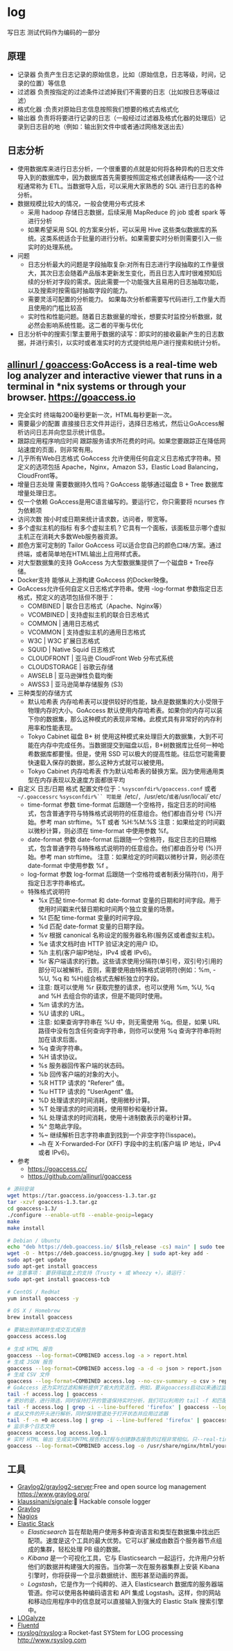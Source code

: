 # log

写日志  测试代码作为编码的一部分

## 原理

* 记录器 负责产生日志记录的原始信息，比如（原始信息，日志等级，时间，记录的位置）等信息
* 过滤器 负责按指定的过滤条件过滤掉我们不需要的日志（比如按日志等级过滤）
* 格式化器 :负责对原始日志信息按照我们想要的格式去格式化
* 输出器 负责将将要进行记录的日志（一般经过过滤器及格式化器的处理后）记录到日志目的地（例如：输出到文件中或者通过网络发送出去）

## 日志分析

* 使用数据库来进行日志分析，一个很重要的点就是如何将各种异构的日志文件导入到的数据库中，因为数据库首先需要按照固定格式创建表结构——这个过程通常称为 ETL。当数据导入后，可以采用大家熟悉的 SQL 进行日志的各种分析。
* 数据规模比较大的情况，一般会使用分布式技术
    - 采用 hadoop 存储日志数据，后续采用 MapReduce 的 job 或者 spark 等进行分析
    - 如果希望采用 SQL 的方案来分析，可以采用 Hive 这些类似数据库的系统。这类系统适合于批量的进行分析。如果需要实时分析则需要引入一些实时的处理系统。
* 问题
    - 日志分析最大的问题是字段抽取复杂:对所有日志进行字段抽取的工作量很大，其次日志会随着产品版本更新发生变化，而且日志入库时很难预知后续的分析对字段的需求。因此需要一个功能强大且易用的日志抽取功能，以及搜索时按需临时抽取字段的能力。
    - 需要灵活可配置的分析能力。 如果每次分析都需要写代码进行,工作量大而且使用的门槛比较高
    - 实时性和性能问题。随着日志数据量的增长，想要实时监控分析数据，就必然会影响系统性能。这二者的平衡与优化
* 日志分析中的搜索引擎主要用于数据的读写：即实时的接收最新产生的日志数据，并进行索引，以实时或者准实时的方式提供给用户进行搜索和统计分析。

## [allinurl / goaccess](https://github.com/allinurl/goaccess):GoAccess is a real-time web log analyzer and interactive viewer that runs in a terminal in *nix systems or through your browser. https://goaccess.io

* 完全实时 终端每200毫秒更新一次，HTML每秒更新一次。
* 需要最少的配置 直接接日志文件并运行，选择日志格式，然后让GoAccess解析访问日志并向您显示统计信息。
* 跟踪应用程序响应时间 跟踪服务请求所花费的时间。如果您要跟踪正在降低网站速度的页面，则非常有用。
* 几乎所有Web日志格式 GoAccess 允许使用任何自定义日志格式字符串。预定义的选项包括 Apache，Nginx，Amazon S3，Elastic Load Balancing，CloudFront等。
* 增量日志处理 需要数据持久性吗？GoAccess 能够通过磁盘 B + Tree 数据库增量处理日志。
* 仅一个依赖 GoAccess是用C语言编写的。要运行它，你只需要将 ncurses 作为依赖项
* 访问次数 按小时或日期来统计请求数，访问者，带宽等。
* 多个虚拟主机的指标 有多个虚拟主机？它具有一个面板，该面板显示哪个虚拟主机正在消耗大多数Web服务器资源。
* 颜色方案可定制的 Tailor GoAccess 可以适合您自己的颜色口味/方案。通过终端，或者简单地在HTML输出上应用样式表。
* 对大型数据集的支持 GoAccess 为大型数据集提供了一个磁盘B + Tree存储。
* Docker支持 能够从上游构建 GoAccess 的Docker映像。
* GoAccess允许任何自定义日志格式字符串。使用 -log-format 参数指定日志格式，预定义的选项包括但不限于：
    - COMBINED | 联合日志格式（Apache、Nginx等）
    - VCOMBINED | 支持虚拟主机的联合日志格式
    - COMMON | 通用日志格式
    - VCOMMON | 支持虚拟主机的通用日志格式
    - W3C | W3C 扩展日志格式
    - SQUID | Native Squid 日志格式
    - CLOUDFRONT | 亚马逊 CloudFront Web 分布式系统
    - CLOUDSTORAGE | 谷歌云存储
    - AWSELB | 亚马逊弹性负载均衡
    - AWSS3 | 亚马逊简单存储服务 (S3)
* 三种类型的存储方式
    - 默认哈希表 内存哈希表可以提供较好的性能，缺点是数据集的大小受限于物理内存的大小。GoAccess 默认使用内存哈希表。如果你的内存可以装下你的数据集，那么这种模式的表现非常棒。此模式具有非常好的内存利用率和性能表现。
    - Tokyo Cabinet 磁盘 B+ 树
使用这种模式来处理巨大的数据集，大到不可能在内存中完成任务。当数据提交到磁盘以后，B+树数据库比任何一种哈希数据库都要慢。但是，使用 SSD 可以极大的提高性能。往后您可能需要快速载入保存的数据，那么这种方式就可以被使用。
    - Tokyo Cabinet 内存哈希表 作为默认哈希表的替换方案。因为使用通用类型在内存表现以及速度方面都很平均
* 自定义 日志/日期 格式 配置文件位于：`%sysconfdir%/goaccess.conf` 或者 `~/.goaccessrc` `%sysconfdir%`` 可能是 `/etc/`, `/usr/etc/` 或者 `/usr/local/`etc/
    - time-format 参数 time-format 后跟随一个空格符，指定日志的时间格式，包含普通字符与特殊格式说明符的任意组合。他们都由百分号 (%)开始。参考 man strftime。%T 或者 %H:%M:%S 注意：如果给定的时间戳以微秒计算，则必须在 time-format 中使用参数 %f。
    - date-format 参数 date-format 后跟随一个空格符，指定日志的日期格式，包含普通字符与特殊格式说明符的任意组合。他们都由百分号 (%)开始。参考 man strftime。 注意：如果给定的时间戳以微秒计算，则必须在 date-format 中使用参数 %f 。
    - log-format 参数 log-format 后跟随一个空格符或者制表分隔符(\t)，用于指定日志字符串格式。
    - 特殊格式说明符
        + %x 匹配 time-format 和 date-format 变量的日期和时间字段。用于使用时间戳来代替日期和时间两个独立变量的场景。
        + %t 匹配 time-format 变量的时间字段。
        + %d 匹配 date-format 变量的日期字段。
        + %v 根据 canonical 名称设定的服务器名称(服务区或者虚拟主机)。
        + %e 请求文档时由 HTTP 验证决定的用户 ID。
        + %h 主机(客户端IP地址，IPv4 或者 IPv6)。
        + %r 客户端请求的行数。这些请求使用分隔符(单引号，双引号)引用的部分可以被解析。否则，需要使用由特殊格式说明符(例如：%m, - %U, %q 和 %H)组合格式去解析独立的字段。
        + 注意: 既可以使用 %r 获取完整的请求，也可以使用 %m, %U, %q and %H 去组合你的请求，但是不能同时使用。
        + %m 请求的方法。
        + %U 请求的 URL。
        + 注意: 如果查询字符串在 %U 中，则无需使用 %q。但是，如果 URL 路径中没有包含任何查询字符串，则你可以使用 %q 查询字符串将附加在请求后面。
        + %q 查询字符串。
        + %H 请求协议。
        + %s 服务器回传客户端的状态码。
        + %b 回传客户端的对象的大小。
        + %R HTTP 请求的 "Referer" 值。
        + %u HTTP 请求的 "UserAgent" 值。
        + %D 处理请求的时间消耗，使用微秒计算。
        + %T 处理请求的时间消耗，使用带秒和毫秒计算。
        + %L 处理请求的时间消耗，使用十进制数表示的毫秒计算。
        + %^ 忽略此字段。
        + %~ 继续解析日志字符串直到找到一个非空字符(!isspace)。
        + ~h 在 X-Forwarded-For (XFF) 字段中的主机(客户端 IP 地址，IPv4 或者 IPv6)。
* 参考
    - https://goaccess.cc/
    - https://github.com/allinurl/goaccess

```sh
# 源码安装
wget https://tar.goaccess.io/goaccess-1.3.tar.gz
tar -xzvf goaccess-1.3.tar.gz
cd goaccess-1.3/
./configure --enable-utf8 --enable-geoip=legacy
make
make install

# Debian / Ubuntu
echo "deb https://deb.goaccess.io/ $(lsb_release -cs) main" | sudo tee -a /etc/apt/sources.list.d/    goaccess.list
wget -O - https://deb.goaccess.io/gnugpg.key | sudo apt-key add -
sudo apt-get update
sudo apt-get install goaccess
## 注意事项： 要获得磁盘上的支持（Trusty + 或 Wheezy +），请运行：
sudo apt-get install goaccess-tcb

# CentOS / RedHat
yum install goaccess -y

# OS X / Homebrew
brew install goaccess

# 要输出到终端并生成交互式报告
goaccess access.log

# 生成 HTML 报告
goaccess --log-format=COMBINED access.log -a > report.html
# 生成 JSON 报告
goaccess --log-format=COMBINED access.log -a -d -o json > report.json
# 生成 CSV 文件
goaccess --log-format=COMBINED access.log --no-csv-summary -o csv > report.csv
# GoAccess 还为实时过滤和解析提供了极大的灵活性。例如，要从goaccess启动以来通过监视日志来快速诊断问题：
tail -f access.log | goaccess -
# 更妙的是，进行筛选，同时保持打开的管道保持实时分析，我们可以利用的 tail -f 和匹配模式的工具，如grep，awk，sed，等：
tail -f access.log | grep -i --line-buffered 'firefox' | goaccess --log-format=COMBINED -
# 或从文件的开头进行解析，同时保持管道处于打开状态并应用过滤器
tail -f -n +0 access.log | grep -i --line-buffered 'firefox' | goaccess -o report.html    --real-time-html -
# 监示多个日志文件
goaccess access.log access.log.1
# 实时 HTML 输出 生成实时HTML报告的过程与创建静态报告的过程非常相似。只--real-time-html需要使其实时即可。
goaccess --log-format=COMBINED access.log -o /usr/share/nginx/html/your_s
```

## 工具

* [Graylog2/graylog2-server](https://github.com/Graylog2/graylog2-server):Free and open source log management https://www.graylog.org/
* [klaussinani/signale](https://github.com/klaussinani/signale):👋 Hackable console logger
* [Graylog](https://www.graylog.org/products/open-source)
* [Nagios](https://www.nagios.org/downloads/)
* [Elastic Stack](https://www.elastic.co/products)
    - *Elasticsearch* 旨在帮助用户使用多种查询语言和类型在数据集中找出匹配项。速度是这个工具的最大优势。它可以扩展成由数百个服务器节点组成的集群，轻松处理 PB 级的数据。
    - *Kibana* 是一个可视化工具，它与 Elasticsearch 一起运行，允许用户分析他们的数据并构建强大的报告。当你第一次在服务器集群上安装 Kibana 引擎时，你将获得一个显示数据统计、图形甚至动画的界面。
    - *Logstash*，它是作为一个纯粹的、进入 Elasticsearch 数据库的服务器端管道。你可以使用各种编码语言和 API 集成 Logstash。这样，你的网站和移动应用程序中的信息就可以直接输入到强大的 Elastic Stalk 搜索引擎中。
* [LOGalyze](http://www.logalyze.com)
* [Fluentd](https://www.fluentd.org)
* [rsyslog/rsyslog](https://github.com/rsyslog/rsyslog):a Rocket-fast SYStem for LOG processing http://www.rsyslog.com

